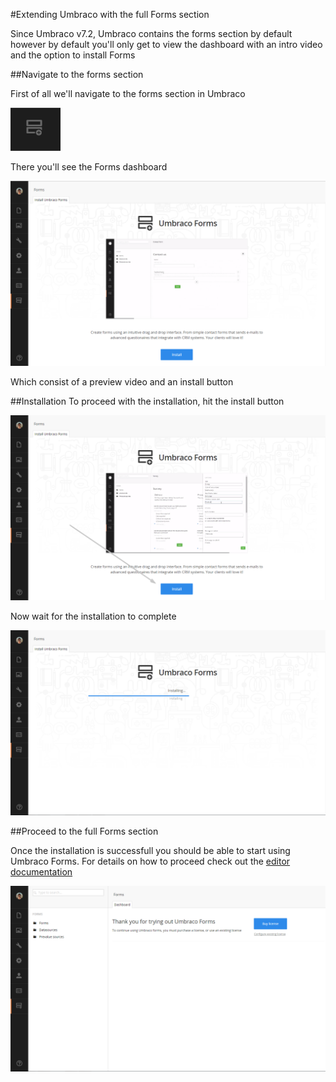 #Extending Umbraco with the full Forms section

Since Umbraco v7.2, Umbraco contains the forms section by default however by default you'll only get to view the dashboard with an intro video and the option to install Forms

##Navigate to the forms section

First of all we'll navigate to the forms section in Umbraco

![Forms section](FormSection.png)

There you'll see the Forms dashboard

![Forms dashboard](FormsDashboard.png)

Which consist of a preview video and an install button

##Installation
To proceed with the installation, hit the install button

![Forms dashboard](InstallButton.png)

Now wait for the installation to complete

![Forms progress](InstallProgress.png)

##Proceed to the full Forms section

Once the installation is successfull you should be able to start using Umbraco Forms. For details on how to proceed check out the [editor documentation](../Editor/index.md)

![Create form](CreateForm.png)




 